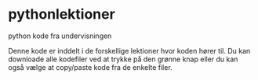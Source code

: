 # pythonlektioner
python kode fra undervisningen

Denne kode er inddelt i de forskellige lektioner hvor koden hører til.
Du kan downloade alle kodefiler ved at trykke på den grønne knap eller du kan også vælge at copy/paste kode 
fra de enkelte filer. 

